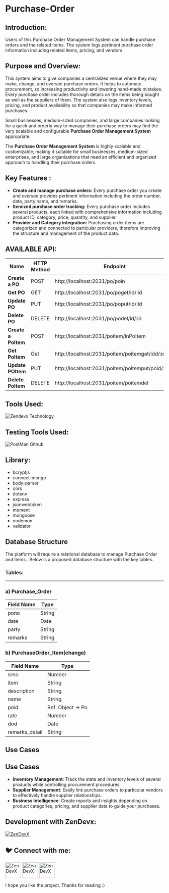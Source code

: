# Purchase-Order
<h2 align="left"> Introduction:</h2>

Users of this Purchase Order Management System can handle purchase orders and the related items. The system logs pertinent purchase order information including related items, pricing, and vendors.

<h2 align="left"> Purpose and Overview:</h2>

This system aims to give companies a centralized venue where they may make, change, and oversee purchase orders. It helps to automate procurement, so increasing productivity and lowering hand-made mistakes. Every purchase order includes thorough details on the items being bought as well as the suppliers of them. The system also logs inventory levels, pricing, and product availability so that companies may make informed purchases.

Small businesses, medium-sized companies, and large companies looking for a quick and orderly way to manage their purchase orders may find the very scalable and configurable **Purchase Order Management System**  appropriate.

The **Purchase Order Management System** is highly scalable and customizable, making it suitable for small businesses, medium-sized enterprises, and large organizations that need an efficient and organized approach to handling their purchase orders.

<h2 align="left"> Key Features :</h2>

- **Create and manage purchase orders:** Every purchase order you create and oversee provides pertinent information including the order number, date, party name, and remarks.
- **Itemized purchase order tracking:** Every purchase order includes several products, each linked with comprehensive information including product ID, category, price, quantity, and supplier.
- **Provider and Category integration:** Purchasing order items are categorized and connected to particular providers, therefore improving the structure and management of the product data.

<h2 align="left">AVAILABLE API:</h2>

| **Name** | **HTTP Method** | **Endpoint** | **Requirements** |
| --- | --- | --- | --- |
| **Create a PO**  | POST | http://localhost:2031/po/poin | Request Body: `date: date, party: string,pono:number,remarks:string` |
| **Get PO** | GET | http://localhost:2031/po/poget/id/:id | Request Params: `id:string` |
| **Update PO** | PUT | http://localhost:2031/po/poput/id/:id | Request Params: `id:string`                           Request Body : `date: date`,`party: string,pono:string,remarks:string` |
| **Delete PO** | DELETE | http://localhost:2031/po/podel/id/:id | Request Params: `id:string` |
| **Create a PoItem** | POST | http://localhost:2031/poitem/inPoItem |  Request Body:  `poid: string, item: string,description:string,rate:number,dod:date,remarks_detail:string` |
| **Get PoItem** | Get | http://localhost:2031/poitem/poitemget/idd/:idd | Request Params:  `id:string`        |
| **Update POItem** | PUT | http://localhost:2031/poitem/poitemput/poid/:poid | Request Params:  `poid:string`                                         Request Body: `poid: string, item: string,description:string,rate:number,dod:date,remarks_detail:string` |
| **Delete PoItem** | DELETE | http://localhost:2031/poitem/poitemdel | Request Params:  `id:string`   |

<h2 align="left">Tools Used:</h2>

![Zendevx Technology](https://github.com/user-attachments/assets/36c979fe-929e-44a4-8958-9c15dc466e35)


<h2 align="left">Testing Tools Used:</h2>

![PostMan Github](https://github.com/user-attachments/assets/3381c639-715f-40b9-85d3-08384553ee12)


<h2 align="left">Library:</h2>

- bcryptjs
- connect-mongo
- body-parser
- cors
- dotenv
- express
- jsonwebtoken
- moment
- mongoose
- nodemon
- validator

<h2 align="left"> Database Structure</h2>

The platform will require a relational database to manage Purchase Order and Items . Below is a proposed database structure with the key tables.

### **Tables**:

---

### a) Purchase_Order

| **Field Name** | **Type** |
| --- | --- |
| pono | String |
|  date | Date |
| party | String |
| remarks | String |

### b) PurchaseOrder_Item(change)

| **Field Name** | **Type** |
| --- | --- |
| srno | Number |
| item | String |
| description | String |
| name | String |
| poid | Ref. Object → Po |
| rate | Number |
| dod | Date |
| remarks_detail | String |

<h2 align="left"> Use Cases</h2>

## Use Cases

- **Inventory Management**: Track the state and inventory levels of several products while controlling procurement procedures.
- **Supplier Management**: Easily link purchase orders to particular vendors to effectively handle supplier relationships.
- **Business Intelligence**: Create reports and insights depending on product categories, pricing, and supplier data to guide your purchases.

<h2 align="left">Development with ZenDevx:</h2>

<a href="https://www.zendevx.com/" target="blank"><img align="center" src="https://github.com/user-attachments/assets/7dd7220f-e83c-4490-9ac2-beab3bcf8c35" alt="ZenDevX" height="auto" width="auto" /></a>



<h2 align="left">🐦 Connect with me:</h2>
         
 
<p align="left">

<a href="https://www.linkedin.com/company/zendevx/" target="blank"><img align="center" src="https://github.com/user-attachments/assets/9a6080ca-4265-43e5-8652-9454651970a9" alt="ZenDevX" height="50" width="50" /></a>
<a href="https://www.youtube.com/@zendevx" target="blank"><img align="center" src="https://github.com/user-attachments/assets/1beefdd6-fa17-49c9-bde7-e8f30f539b96" alt="ZenDevX" height="50" width="50" /></a>
<a href="https://x.com/IamZenDevX" target="blank"><img align="center" src="https://github.com/user-attachments/assets/f1eeb865-3d23-407a-9a2b-d76b4e85c6dd" alt="ZenDevX" height="50" width="50" /></a>
</p>
I hope you like the project. Thanks for reading :)
